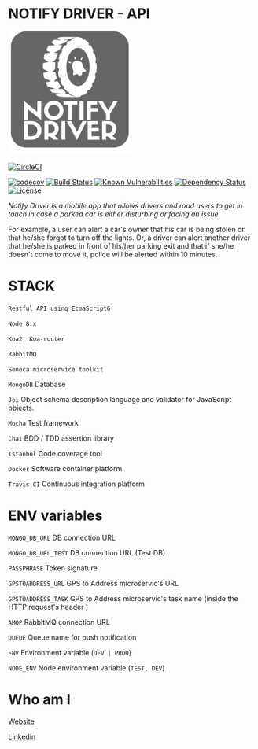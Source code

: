 
# NOTIFY DRIVER - API
<img src="https://github.com/fkanout/NotifyDrive-API/raw/f5fa8499493509611fc7fe4df30e5afbfa1ffffc/assets/logo.png" width="250" height="250">

[![CircleCI](https://circleci.com/gh/fkanout/NotifyDrive-API/tree/master.svg?style=svg)](https://circleci.com/gh/fkanout/NotifyDrive-API/tree/master)

[![codecov](https://codecov.io/gh/fkanout/NotifyDrive-API/branch/master/graph/badge.svg)](https://codecov.io/gh/fkanout/NotifyDrive-API)
[![Build Status](https://travis-ci.org/fkanout/NotifyDrive-API.svg?branch=master&style=flat)](https://travis-ci.org/fkanout/NotifyDrive-API)
[![Known Vulnerabilities](https://snyk.io/test/github/fkanout/NotifyDrive-API/badge.svg?style=flat)](https://snyk.io/test/github/fkanout/NotifyDrive-API)
[![Dependency Status](https://www.versioneye.com/user/projects/59b2e7ee0fb24f004e1a5ae9/badge.svg?style=flat)](https://www.versioneye.com/user/projects/59b2e7ee0fb24f004e1a5ae9)
[![License](https://img.shields.io/badge/License-Apache%202.0-blue.svg)](https://opensource.org/licenses/Apache-2.0)


*Notify Driver is a mobile app that allows drivers and road users to get in touch in case a parked car is either disturbing or facing an issue.*

For example, a user can alert a car's owner that his car is being stolen or that he/she forgot to turn off the lights. Or, a driver can alert another driver that he/she is parked in front of his/her parking exit and that if she/he doesn't come to move it, police will be alerted within 10 minutes.


# STACK 

`Restful API using EcmaScript6`

`Node 8.x` 

`Koa2, Koa-router`

`RabbitMQ`

`Seneca microservice toolkit`

`MongoDB` Database

`Joi` Object schema description language and validator for JavaScript objects.

`Mocha` Test framework

`Chai` BDD / TDD assertion library

`Istanbul` Code coverage tool

`Docker` Software container platform

`Travis CI` Continuous integration platform

# ENV variables

`MONGO_DB_URL` DB connection URL

`MONGO_DB_URL_TEST` DB connection URL (Test DB)

`PASSPHRASE` Token signature

`GPSTOADDRESS_URL` GPS to Address microservic's URL

`GPSTOADDRESS_TASK` GPS to Address microservic's task name (inside the HTTP request's header )

`AMQP` RabbitMQ connection URL

`QUEUE` Queue name for push notification

`ENV` Environment variable (`DEV | PROD`)

`NODE_ENV` Node environment variable (`TEST, DEV`)


# Who am I

[Website](https://www.kanout.com)

[Linkedin](https://www.linkedin.com/in/faisalkanout/)
